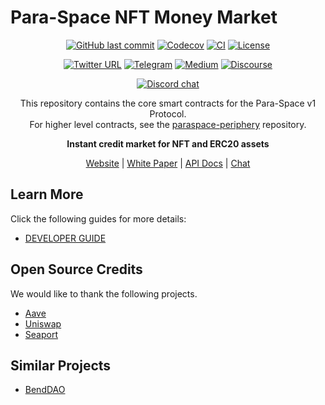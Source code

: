# Para-Space NFT Money Market

<div align="center">

[![GitHub last commit](https://img.shields.io/github/last-commit/para-space/paraspace-core)](https://github.com/para-space/paraspace-core/commits/main)
[![Codecov](https://codecov.io/gh/para-space/paraspace-core/branch/main/graph/badge.svg)](https://codecov.io/gh/para-space/paraspace-core)
[![CI](https://github.com/para-space/paraspace-core/workflows/CI/badge.svg)](https://github.com/para-space/paraspace-core/actions)
[![License](https://img.shields.io/github/license/para-space/paraspace-core?color=green)](https://github.com/para-space/paraspace-core/blob/main/LICENSE)

[![Twitter URL](https://img.shields.io/twitter/follow/ParallelFi?style=social)](https://twitter.com/ParallelFi)
[![Telegram](https://img.shields.io/badge/Telegram-gray?logo=telegram)](https://t.me/parallelfi_community)
[![Medium](https://img.shields.io/badge/Medium-gray?logo=medium)](https://medium.com/@paraspace)
[![Discourse](https://img.shields.io/badge/Forum-gray?logo=discourse)](https://discourse.para.space)

[![Discord chat][discord-badge]][discord-url]

[discord-badge]: https://img.shields.io/discord/830972820846018600.svg?logo=discord&style=flat-square
[discord-url]: https://discord.com/invite/buKKx4dySW

This repository contains the core smart contracts for the Para-Space v1 Protocol.  
For higher level contracts, see the [ paraspace-periphery](https://github.com/para-space/paraspace-periphery)
repository.

</div>

<div align="center">

<strong>Instant credit market for NFT and ERC20 assets</strong>

[Website](https://para.space) |
[White Paper](https://docs.para.space/para-space/para-space/readme) |
[API Docs](https://api-docs.para.space) |
[Chat](https://discord.com/invite/buKKx4dySW)

</div>

## Learn More

Click the following guides for more details:

- [DEVELOPER GUIDE](https://github.com/para-space/paraspace-core/blob/main/docs/DEVELOPER-GUIDE.md)

## Open Source Credits

We would like to thank the following projects.

- [Aave](https://github.com/aave/aave-v3-core)
- [Uniswap](https://github.com/Uniswap/v3-core)
- [Seaport](https://github.com/ProjectOpenSea/seaport)

## Similar Projects

- [BendDAO](https://github.com/BendDAO/bend-downpayment)
